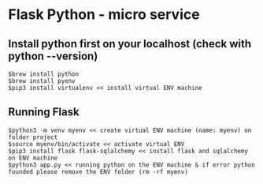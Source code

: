 # Flask Python - micro service

## Install python first on your localhost (check with python --version)

```
$brew install python
$brew install pyenv
$pip3 install virtualenv << install virtual ENV machine
```

## Running Flask
```
$python3 -m venv myenv << create virtual ENV machine (name: myenv) on folder project
$source myenv/bin/activate << activate virtual ENV
$pip3 install flask flask-sqlalchemy << install flask and sqlalchemy on ENV machine
$python3 app.py << running python on the ENV machine & if error python founded please remove the ENV folder (rm -rf myenv) 
```
